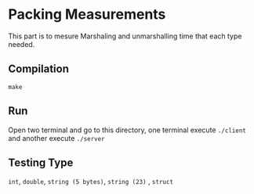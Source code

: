 # Packing Measurements 

This part is to mesure Marshaling and unmarshalling time that each type needed.

## Compilation

`make`

## Run

Open two terminal and go to this directory, one terminal execute `./client` and another execute `./server`


## Testing Type

`int`, `double`, `string (5 bytes)`, `string (23)` , `struct`